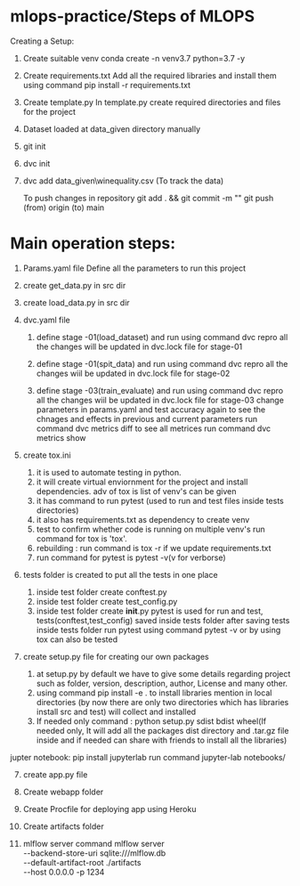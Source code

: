 # mlops-practice/Steps of MLOPS

Creating a Setup:
1. Create suitable venv
conda create -n venv3.7 python=3.7 -y

2. Create requirements.txt
Add all the required libraries and install them using command
pip install -r requirements.txt

3. Create template.py
In template.py create required directories and files for the project

4. Dataset loaded at data_given directory manually

5. git init

6. dvc init

7. dvc add data_given\winequality.csv (To track the data)

   To push changes in repository 
   git add . && git commit -m "<message>"
   git push (from) origin (to) main

# Main operation steps:

1. Params.yaml file
Define all the parameters to run this project

2. create get_data.py in src dir

3. create load_data.py in src dir

4. dvc.yaml file
   1. define stage -01(load_dataset) and run using command dvc repro
      all the changes will be updated in dvc.lock file for stage-01

   2. define stage -01(spit_data) and run using command dvc repro
      all the changes wiil be updated in dvc.lock file for stage-02
   
   3. define stage -03(train_evaluate) and run using command dvc repro
      all the changes wiil be updated in dvc.lock file for stage-03
      change parameters in params.yaml and test accuracy again
      to see the chnages and effects in previous and current parameters 
      run command dvc metrics diff
      to see all metrices 
      run command dvc metrics show
5. create tox.ini
   1. it is used to automate testing in python.
   2. it will create virtual enviornment for the project and install dependencies. 
      adv of tox is list of venv's can be given
   3. it has command to run pytest (used to run and test 
      files inside tests directories)
   4. it also has requirements.txt as dependency to create venv
   5. test  to confirm whether code is running on multiple venv's
      run command for tox is 'tox'.
   6. rebuilding : run command is tox -r if we update requirements.txt 
   7. run command for pytest is pytest -v(v for verborse)
6. tests folder is created to put all the tests in one place
   1. inside test folder create conftest.py
   2. inside test folder create test_config.py
   3. inside test folder create __init__.py
   pytest is used for run and test, tests(conftest,test_config) saved inside tests folder
   after saving tests inside tests folder run pytest using command pytest -v or by using tox can also be tested

6. create setup.py file for creating our own packages
   1. at setup.py by default we have to give some details regarding project such as 
      folder, version, description, author, License and many other.
   2. using command pip install -e . to install libraries mention in local directories 
      (by now there are  only two directories which has libraries install src and test) 
      will collect and installed
   3. If needed only 
      command : python setup.py sdist bdist wheel(If needed only, It will add all the packages dist directory and .tar.gz file inside and if needed can share with friends to install all the libraries)

jupter notebook:
pip install jupyterlab
run command jupyter-lab notebooks/

7. create app.py file

8. Create webapp folder

9. Create Procfile for deploying app using Heroku

10. Create artifacts folder

11. mlflow server command
mlflow server \
   --backend-store-uri sqlite:///mlflow.db \
   --default-artifact-root ./artifacts \
   --host 0.0.0.0 -p 1234
